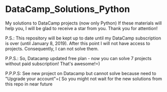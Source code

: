 # DataCamp_Solutions_Python
My solutions to DataCamp projects (now only Python)
If these materials will help you, I will be glad to receive a star from you. Thank you for attention!

P.S.: This repository will be kept up to date until my DataCamp subscription is over (until January 8, 2019). After this point I will not have access to projects. Consequently, I can not solve them.

P.P.S.: So, Datacamp updated free plan - now you can solve 7 projects without paid subscription! That's awesome!=)

P.P.P.S: See new project on Datacamp but cannot solve because need to "Upgrade your account"=( So you might not wait for the new solutions from this repo in near future
